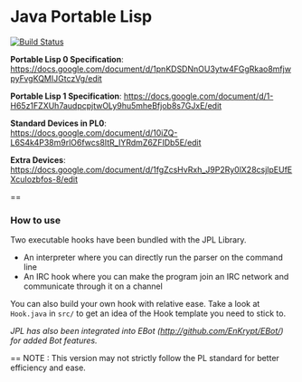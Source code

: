 Java Portable Lisp
==
[![Build Status](https://travis-ci.org/EnKrypt/JPL.svg)](https://travis-ci.org/EnKrypt/JPL)

**Portable Lisp 0 Specification**:  
https://docs.google.com/document/d/1pnKDSDNnOU3ytw4FGgRkao8mfjwpyFvgKQMIJGtczVg/edit

**Portable Lisp 1 Specification**:
https://docs.google.com/document/d/1-H65z1FZXUh7audpcpjtwOLy9hu5mheBfjob8s7GJxE/edit

**Standard Devices in PL0**:  
https://docs.google.com/document/d/10iZQ-L6S4k4P38m9rlO6fwcs8ItR_IYRdmZ6ZFIDb5E/edit

**Extra Devices**:
https://docs.google.com/document/d/1fgZcsHvRxh_J9P2Ry0lX28csjlpEUfEXcuIozbfos-8/edit

==
### How to use

Two executable hooks have been bundled with the JPL Library.
* An interpreter where you can directly run the parser on the command line
* An IRC hook where you can make the program join an IRC network and communicate through it on a channel

You can also build your own hook with relative ease. Take a look at `Hook.java` in `src/` to get an idea of the Hook template you need to stick to.

*JPL has also been integrated into EBot (http://github.com/EnKrypt/EBot/) for added Bot features.*

==
NOTE : This version may not strictly follow the PL standard for better efficiency and ease.